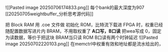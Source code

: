 ![[Pasted image 20250706174833.png]]
每个bank的最大深度为907
[[20250705weightbuffer_分析思考源代码]]

把 Block RAM 用 .coe 文件做 初始化 ROM，比特流下载进 FPGA 时，权重已经随配置数据写进片内 BRAM，不用取权重了
**A口写，B口读**
把wea写成 0，固定为读数据，等价于把这块 BRAM当只读 ROM
B口读有两个时钟延迟
![[Pasted image 20250702220103.png]]
在memctrl中权重有效和地址都是流水给出的，